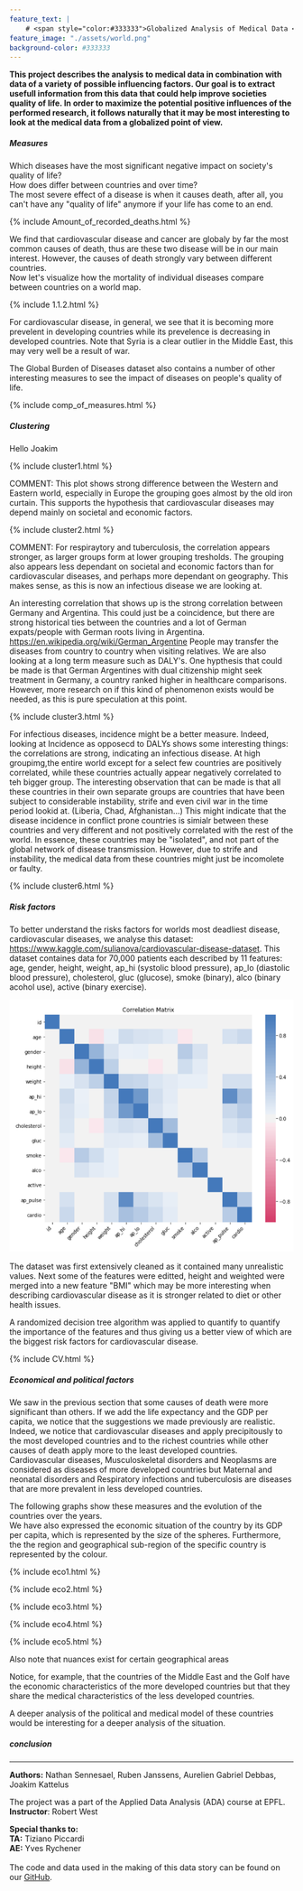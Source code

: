```yaml
---
feature_text: |
    # <span style="color:#333333">Globalized Analysis of Medical Data </span> 
feature_image: "./assets/world.png"
background-color: #333333
---
```


__This project describes the analysis to medical data in combination with data of a variety of possible influencing factors. Our goal is to extract usefull information from this data that could help improve societies quality of life. In order to maximize the potential positive influences of the performed research, it follows naturally that it may be most interesting to look at the medical data from a globalized point of view.__

##### Measures

Which diseases have the most significant negative impact on society's quality of life? <br> How does differ between countries and over time? <br>
The most severe effect of a disease is when it causes death, after all, you can't have any "quality of life" anymore if your life has come to an end. <br>

{% include Amount_of_recorded_deaths.html %}

We find that cardiovascular disease and cancer are globaly by far the most common causes of death, thus are these two disease will be in our main interest. However, the causes of death strongly vary between different countries. <br>
Now let's visualize how the mortality of individual diseases compare between countries on a world map.

{% include 1.1.2.html %}

For cardiovascular disease, in general, we see that it is becoming more prevelent in developing countries while its prevelence is decreasing in developed countries. Note that Syria is a clear outlier in the Middle East, this may very well be a result of war.

The Global Burden of Diseases dataset also contains a number of other interesting measures to see the impact of diseases on people's quality of life.

{% include comp_of_measures.html %}

##### Clustering

Hello Joakim

{% include cluster1.html %}

COMMENT: This plot shows strong difference between the Western and Eastern world, especially in Europe the grouping goes almost by the old iron curtain. This supports the hypothesis that cardiovascular diseases may depend mainly on societal and economic factors.

{% include cluster2.html %}

COMMENT: For respiraytory and tuberculosis, the correlation appears stronger, as larger groups form at lower grouping tresholds. The grouping also appears less dependant on societal and economic factors than for cardiovascular diseases, and perhaps more dependant on geography. This makes sense, as this is now an infectious disease we are looking at.

An interesting correlation that shows up is the strong correlation between Germany and Argentina. This could just be a coincidence, but there are strong historical ties between the countries and a lot of German expats/people with German roots living in Argentina. https://en.wikipedia.org/wiki/German_Argentine People may transfer the diseases from country to country when visiting relatives. We are also looking at a long term measure such as DALY's. One hypthesis that could be made is that German Argentines with dual citizenship might seek treatment in Germany, a country ranked higher in healthcare comparisons. However, more research on if this kind of phenomenon exists would be needed, as this is pure speculation at this point.

{% include cluster3.html %}

For infectious diseases, incidence might be a better measure. Indeed, looking at Incidence as opposecd to DALYs shows some interesting things: the correlations are strong, indicating an infectious disease. At high groupimg,the entire world except for a select few countries are positively correlated, while these countries actually appear negatively correlated to teh bigger group. The interesting observation that can be made is that all these countries in their own separate groups are countries that have been subject to considerable instability, strife and even civil war in the time period lookid at. (Liberia, Chad, Afghanistan...) This might indicate that the disease incidence in conflict prone countries is simialr between these countries and very different and not positively correlated with the rest of the world. In essence, these countries may be "isolated", and not part of the global network of disease transmission. However, due to strife and instability, the medical data from these countries might just be incomolete or faulty.

{% include cluster6.html %}



##### Risk factors

To better understand the risks factors for worlds most deadliest disease, cardiovascular diseases, we analyse this dataset: https://www.kaggle.com/sulianova/cardiovascular-disease-dataset. This dataset containes data for 70,000 patients each described by 11 features: <br> age, gender, height, weight, ap_hi (systolic blood pressure), ap_lo (diastolic blood pressure), cholesterol, gluc (glucose), smoke (binary), alco (binary acohol use), active (binary exercise). 

<p align="center">
<img src="assets/correlation.png" width="600px" >
</p>

The dataset was first extensively cleaned as it contained many unrealistic values. Next some of the features were editted, height and weighted were merged into a new feature "BMI" which may be more interesting when describing cardiovascular disease as it is stronger related to diet or other health issues.

A randomized decision tree algorithm was applied to quantify to quantify the importance of the features and thus giving us a better view of which are the biggest risk factors for cardiovascular disease.

{% include CV.html %}


##### Economical and political factors


We saw in the previous section that some causes of death were more significant than others. 
If we add the life expectancy and the GDP per capita, we notice that the suggestions we made previously are realistic. <br>
Indeed, we notice that cardiovascular diseases and apply precipitously to the most developed countries and to the richest countries while other causes of death apply more to the least developed countries. <br>
Cardiovascular diseases, Musculoskeletal disorders and Neoplasms are considered as diseases of more developed countries but  Maternal and neonatal disorders and Respiratory infections and tuberculosis are diseases that are more prevalent in less developed countries. <br> 

The following graphs show these measures and the evolution of the countries over the years. <br>
We have also expressed the economic situation of the country by its GDP per capita, which is represented by the size of the spheres. Furthermore, the the region and geographical sub-region of the specific country is represented by the colour.

{% include eco1.html %}

{% include eco2.html %}

{% include eco3.html %}

{% include eco4.html %} 

{% include eco5.html %}

Also note that nuances exist for certain geographical areas 

Notice, for example, that the countries of the Middle East and the Golf have the economic characteristics of the more developed countries but that they share the medical characteristics of the less developed countries. 

A deeper analysis of the political and medical model of these countries would be interesting for a deeper analysis of the situation. 


##### conclusion




---
__Authors:__ Nathan Sennesael, Ruben Janssens, Aurelien Gabriel Debbas, Joakim Kattelus

The project was a part of the Applied Data Analysis (ADA) course at EPFL. <br>
__Instructor__: Robert West

__Special thanks to:__ <br>
__TA:__ Tiziano Piccardi<br>
__AE:__ Yves Rychener<br>
 <br>
The code and data used in the making of this data story can be found on our [GitHub](https://github.com/Senneschal/Data_Science_Alliance).
